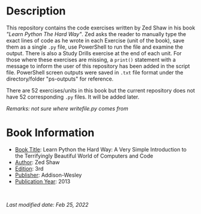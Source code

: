 # Description 
This repository contains the code exercises written by Zed Shaw in his book *"Learn Python The Hard Way"*. Zed asks the reader to manually type the exact lines of code as he wrote in each Exercise (unit of the book), save them as a single `.py` file, use PowerShell to run the file and examine the output. There is also a Study Drills exercise at the end of each unit. For those where these exercises are missing, a `print()` statement with a message to inform the user of this repository has been added in the script file. PowerShell screen outputs were saved in `.txt` file format under the directory/folder "ps-outputs" for reference. 

There are 52 exercises/units in this book but the current repository does not have 52 corresponding `.py` files. It will be added later. 

*Remarks: not sure where writefile.py comes from*

# Book Information
- <ins>Book Title</ins>: Learn Python the Hard Way: A Very Simple Introduction to the Terrifyingly Beautiful World of Computers and Code
- <ins>Author</ins>: Zed Shaw
- <ins>Edition</ins>: 3rd 
- <ins>Publisher</ins>: Addison-Wesley
- <ins>Publication Year</ins>: 2013

<br />

*Last modified date: Feb 25, 2022*
